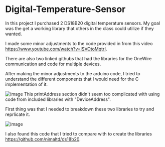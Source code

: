 # Digital-Temperature-Sensor

In this project I purchased 2 DS18B20 digital temperature sensors.
My goal was the get a working library that others in the class could utilize if they wanted.


I made some minor adjustments to the code provided in from this video https://www.youtube.com/watch?v=lSVOtoMqtrI.

There are also two linked githubs that had the libraries for the OneWire communication and code for multiple devices.

After making the minor adjustments to the arduino code, I tried to understand the different components that I would need for the C implementation of it.

![image](https://user-images.githubusercontent.com/95442814/229375109-04f74d54-d500-40b4-9efc-6fd53d1627ff.png)
This printAddress section didn't seem too complicated with using code from included libraries with "DeviceAddress".  

First thing was that I needed to breakdown these two libraries to try and reprlicate it.

![image](https://user-images.githubusercontent.com/95442814/229374981-46fb83f5-81c8-47ca-8071-1c72ead2e957.png)

I also found this code that I tried to compare with to create the libraries https://github.com/nimaltd/ds18b20.
